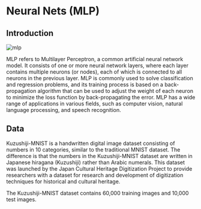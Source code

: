 # Neural Nets (MLP)

## Introduction
![mlp](https://user-images.githubusercontent.com/108134942/235770632-d72a5bb5-b893-4ec6-8026-479bcfb9faf1.png)

MLP refers to Multilayer Perceptron, a common artificial neural network model. It consists of one or more neural network layers, where each layer contains multiple neurons (or nodes), each of which is connected to all neurons in the previous layer. MLP is commonly used to solve classification and regression problems, and its training process is based on a back-propagation algorithm that can be used to adjust the weight of each neuron to minimize the loss function by back-propagating the error. MLP has a wide range of applications in various fields, such as computer vision, natural language processing, and speech recognition.

## Data

Kuzushiji-MNIST is a handwritten digital image dataset consisting of numbers in 10 categories, similar to the traditional MNIST dataset. The difference is that the numbers in the Kuzushiji-MNIST dataset are written in Japanese hiragana (Kuzushiji) rather than Arabic numerals. This dataset was launched by the Japan Cultural Heritage Digitization Project to provide researchers with a dataset for research and development of digitization techniques for historical and cultural heritage.

The Kuzushiji-MNIST dataset contains 60,000 training images and 10,000 test images.
